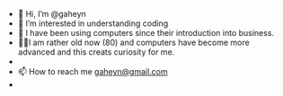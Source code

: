 - 👋 Hi, I’m @gaheyn
- 👀 I’m interested in understanding coding
- 🌱 I have been using computers since their introduction into business.
- 🤔👴I am rather old now (80) and computers have become more advanced and this creats curiosity for me.
- 
- 📫 How to reach me gaheyn@gmail.com
- 
<!---
gaheyn/gaheyn is a ✨ special ✨ repository because its `README.md` (this file) appears on your GitHub profile.
You can click the Preview link to take a look at your changes.
--->
